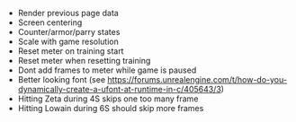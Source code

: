 - Render previous page data
- Screen centering
- Counter/armor/parry states
- Scale with game resolution
- Reset meter on training start
- Reset meter when resetting training
- Dont add frames to meter while game is paused
- Better looking font (see https://forums.unrealengine.com/t/how-do-you-dynamically-create-a-ufont-at-runtime-in-c/405643/3)
- Hitting Zeta during 4S skips one too many frame
- Hitting Lowain during 6S should skip more frames
